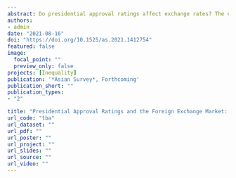 ```yaml
---
abstract: Do presidential approval ratings affect exchange rates? The empirical purview of the vast literature on this topic has been confined to the run-up to elections. The importance of approval ratings in non-election periods has therefore been under-studied. Examining daily data on the exchange rate of the Korean won during the presidency of Park Geun Hye, we find that the won weakened (1) when Park’s ratings were low and (2) when they bounced back unexpectedly from a low level. This finding explains why Park’s impeachment did not lead to a serious panic in the won market. It seems that well before the impeachment, the exchange rate already reflected the market’s concerns about the uncertainty in the government.
authors:
- admin
date: "2021-08-16"
doi: "https://doi.org/10.1525/as.2021.1412754"
featured: false
image:
  focal_point: ""
  preview_only: false
projects: [Inequality]
publication: '*Asian Survey*, Forthcoming'
publication_short: ""
publication_types:
- "2"

title: "Presidential Approval Ratings and the Foreign Exchange Market: The Korean Won under the Park Guen Hye Government"
url_code: "tba"
url_dataset: ""
url_pdf: ""
url_poster: ""
url_project: ""
url_slides: ""
url_source: ""
url_video: ""
---
```

